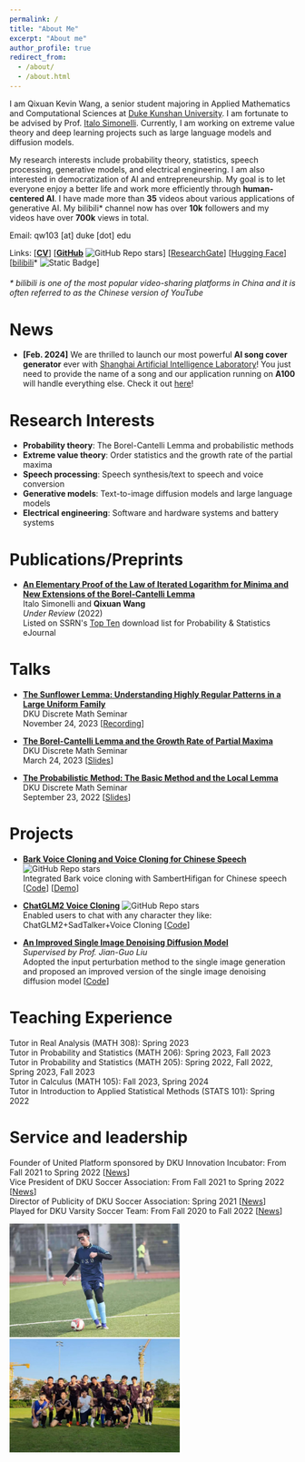 ```yaml
---
permalink: /
title: "About Me"
excerpt: "About me"
author_profile: true
redirect_from: 
  - /about/
  - /about.html
---
```


I am Qixuan Kevin Wang, a senior student majoring in Applied Mathematics and Computational Sciences at [Duke Kunshan University](https://www.dukekunshan.edu.cn/). I am fortunate to be advised by Prof. [Italo Simonelli](https://faculty.dukekunshan.edu.cn/faculty_profiles/italo-simonelli). Currently, I am working on extreme value theory and deep learning projects such as large language models and diffusion models.

My research interests include probability theory, statistics, speech processing, generative models, and electrical engineering. I am also interested in democratization of AI and entrepreneurship. My goal is to let everyone enjoy a better life and work more efficiently through **human-centered AI**. I have made more than **35** videos about various applications of generative AI. My bilibili* channel now has over **10k** followers and my videos have over **700k** views in total.

Email: qw103 [at] duke [dot] edu

Links: [[**CV**](https://kevinwang676.github.io/files/cv.pdf)] [[**GitHub**](https://github.com/KevinWang676) ![GitHub Repo stars](https://img.shields.io/github/stars/KevinWang676)] [[ResearchGate](https://www.researchgate.net/profile/Qixuan-Wang-14)] [[Hugging Face](https://huggingface.co/kevinwang676)] [[bilibili](https://space.bilibili.com/501495851?spm_id_from=333.788.0.0)* ![Static Badge](https://img.shields.io/badge/followers-10.3k-blue?link=https%3A%2F%2Fspace.bilibili.com%2F501495851%3Fspm_id_from%3D333.788.0.0)]
<h6> * bilibili is one of the most popular video-sharing platforms in China and it is often referred to as the Chinese version of YouTube</h6>
<h6></h6>

News
======
* **[Feb. 2024]** We are thrilled to launch our most powerful **AI song cover generator** ever with [Shanghai Artificial Intelligence Laboratory](https://www.shlab.org.cn/)! You just need to provide the name of a song and our application running on **A100** will handle everything else. Check it out [here](https://openxlab.org.cn/apps/detail/Kevin676/talktalkai)!

Research Interests
======
* **Probability theory**: The Borel-Cantelli Lemma and probabilistic methods
* **Extreme value theory**: Order statistics and the growth rate of the partial maxima
* **Speech processing**: Speech synthesis/text to speech and voice conversion
* **Generative models**: Text-to-image diffusion models and large language models
* **Electrical engineering**: Software and hardware systems and battery systems

Publications/Preprints
======
* [**An Elementary Proof of the Law of Iterated Logarithm for Minima and New Extensions of the Borel-Cantelli Lemma**](https://kevinwang676.github.io/files/paper.pdf) \
Italo Simonelli and **Qixuan Wang** \
*Under Review* (2022) \
Listed on SSRN's [Top Ten](https://kevinwang676.github.io/images/ssrn.png) download list for Probability & Statistics eJournal

Talks
======
* **[The Sunflower Lemma: Understanding Highly Regular Patterns in a Large Uniform Family](https://sites.duke.edu/kits_team_101_48585/2023/12/07/2023-11-24/)** \
DKU Discrete Math Seminar \
November 24, 2023 [[Recording](https://drive.google.com/file/d/1z5zmSqeaoaO-sVvD4owYP7uOeTPM85gE/view?usp=sharing)]

* [**The Borel-Cantelli Lemma and the Growth Rate of Partial Maxima**](https://sites.duke.edu/kits_team_101_48585/2023/03/21/2023-03-24/) \
DKU Discrete Math Seminar \
March 24, 2023 [[Slides](https://sites.duke.edu/kits_team_101_48585/files/2023/03/The_Borel_Cantelli_Lemma_and_the_Growth_Rate_of_Partial_Maxima.pdf)]

* [**The Probabilistic Method: The Basic Method and the Local Lemma**](https://sites.duke.edu/kits_team_101_48585/2022/09/12/discrete-math-seminar-sept-23rd/) \
DKU Discrete Math Seminar \
September 23, 2022 [[Slides](https://sites.duke.edu/kits_team_101_48585/files/2022/09/Probabilistic_method.pdf)]

Projects
======
* [**Bark Voice Cloning and Voice Cloning for Chinese Speech**](https://github.com/KevinWang676/Bark-Voice-Cloning) ![GitHub Repo stars](https://img.shields.io/github/stars/KevinWang676/Bark-Voice-Cloning)\
Integrated Bark voice cloning with SambertHifigan for Chinese speech [[Code](https://github.com/KevinWang676/Bark-Voice-Cloning)] [[Demo](https://www.youtube.com/watch?v=IAf695dhkUc)]

* [**ChatGLM2 Voice Cloning**](https://github.com/KevinWang676/ChatGLM2-Voice-Cloning) ![GitHub Repo stars](https://img.shields.io/github/stars/KevinWang676/ChatGLM2-Voice-Cloning)\
Enabled users to chat with any character they like: ChatGLM2+SadTalker+Voice Cloning [[Code](https://github.com/KevinWang676/ChatGLM2-Voice-Cloning)]

* [**An Improved Single Image Denoising Diffusion Model**](https://github.com/KevinWang676/Improved-SinDDM) \
*Supervised by Prof. Jian-Guo Liu* \
Adopted the input perturbation method to the single image generation and proposed an improved version of the single image denoising diffusion model [[Code](https://github.com/KevinWang676/Improved-SinDDM)]

Teaching Experience
======
Tutor in Real Analysis (MATH 308): Spring 2023 \
Tutor in Probability and Statistics (MATH 206): Spring 2023, Fall 2023 \
Tutor in Probability and Statistics (MATH 205): Spring 2022, Fall 2022, Spring 2023, Fall 2023 \
Tutor in Calculus (MATH 105): Fall 2023, Spring 2024 \
Tutor in Introduction to Applied Statistical Methods (STATS 101): Spring 2022

Service and leadership
======
Founder of United Platform sponsored by DKU Innovation Incubator: From Fall 2021 to Spring 2022 [[News](https://mp.weixin.qq.com/s/qgsXM5JV3MfNsVsN3nZl0w)] \
Vice President of DKU Soccer Association: From Fall 2021 to Spring 2022 [[News](https://mp.weixin.qq.com/s/eos7DjfaDzte2vCGepQpBA)] \
Director of Publicity of DKU Soccer Association: Spring 2021 [[News](https://mp.weixin.qq.com/s/AulYRjGrzUT-tzp8AiZiHg)] \
Played for DKU Varsity Soccer Team: From Fall 2020 to Fall 2022 [[News](https://athletics.dukekunshan.edu.cn/latest-in-athletics/meet-dku-varsity-teams/)]

<p float="left">
  <img src="/images/soccer.jpg" width="300" />
  <img src="/images/x-ray.jpg" width="300" /> 
</p>
